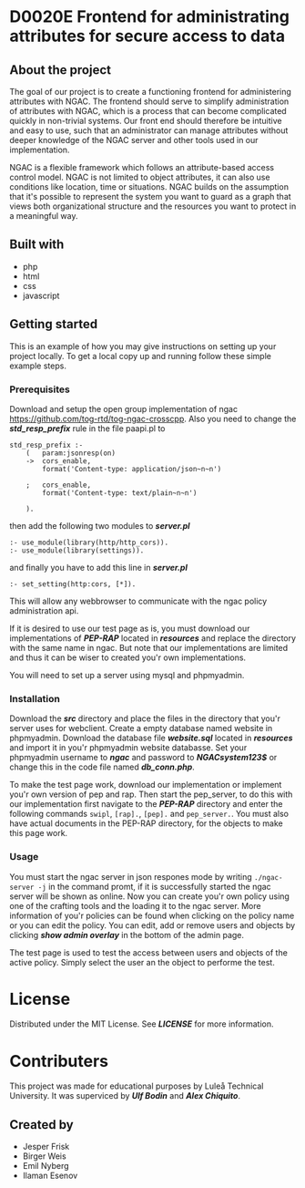 # D0020E Frontend for administrating attributes for secure access to data 
## About the project 
The goal of our project is to create a functioning frontend for administering attributes with NGAC. The frontend should serve to simplify administration of attributes with NGAC, which is a process that can become complicated quickly in non-trivial systems. Our front end should therefore be intuitive and easy to use, such that an administrator can manage attributes without deeper knowledge of the NGAC server and other tools used in our implementation.

NGAC is a flexible framework which follows an attribute-based access control model. NGAC is not limited to object attributes, it can also use conditions like location, time or situations. NGAC builds on the assumption that it's possible to represent the system you want to guard as a graph that views both organizational structure and the resources you want to protect in a meaningful way.

## Built with
- php
- html
- css
- javascript

## Getting started
This is an example of how you may give instructions on setting up your project locally. To get a local copy up and running follow these simple example steps.

### Prerequisites
Download and setup the open group implementation of ngac https://github.com/tog-rtd/tog-ngac-crosscpp. Also you need to change the ***std_resp_prefix*** rule in the file paapi.pl to
```
std_resp_prefix :-
	(   param:jsonresp(on)
	->  cors_enable,
	    format('Content-type: application/json~n~n')
	    
	;   cors_enable,
	    format('Content-type: text/plain~n~n')
	    
	).
```
then add the following two modules to ***server.pl***
```
:- use_module(library(http/http_cors)).
:- use_module(library(settings)).
```
and finally you have to add this line in ***server.pl***
```
:- set_setting(http:cors, [*]).
```
This will allow any webbrowser to communicate with the ngac policy administration api.

If it is desired to use our test page as is, you must download our implementations of ***PEP-RAP*** located in ***resources*** and replace the directory with the same name in ngac. But note that our implementations are limited and thus it can be wiser to created you'r own implementations.

You will need to set up a server using mysql and phpmyadmin.

### Installation
Download the ***src*** directory and place the files in the directory that you'r server uses for webclient. Create a empty database named website in phpmyadmin. Download the database file ***website.sql*** located in ***resources*** and import it in you'r phpmyadmin website databasse. Set your phpmyadmin username to ***ngac*** and password to ***NGACsystem123$*** or change this in the code file named ***db_conn.php***. 

To make the test page work, download our implementation or implement you'r own version of pep and rap. Then start the pep_server, to do this with our implementation first navigate to the ***PEP-RAP*** directory and enter the following commands ```swipl```, ```[rap].```, ```[pep].``` and ```pep_server.```. You must also have actual documents in the PEP-RAP directory, for the objects to make this page work. 

### Usage
You must start the ngac server in json respones mode by writing ```./ngac-server -j``` in the command promt, if it is successfully started the ngac server will be shown as online. Now you can create you'r own policy using one of the crafting tools and the loading it to the ngac server. More information of you'r policies can be found when clicking on the policy name or you can edit the policy. You can edit, add or remove users and objects by clicking ***show admin overlay*** in the bottom of the admin page.

The test page is used to test the access between users and objects of the active policy. Simply select the user an the object to performe the test. 

# License
Distributed under the MIT License. See ***LICENSE*** for more information.

# Contributers
This project was made for educational purposes by Luleå Technical University. It was superviced by ***Ulf Bodin*** and ***Alex Chiquito***.
## Created by
- Jesper Frisk
- Birger Weis
- Emil Nyberg
- Ilaman Esenov
